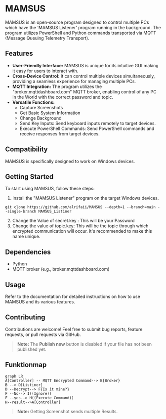 # MAMSUS

MAMSUS is an open-source program designed to control multiple PCs which have the 'MAMSUS Listener' program running in the background. The program utilizes PowerShell and Python commands transported via MQTT (Message Queuing Telemetry Transport).

## Features

- **User-Friendly Interface:** MAMSUS is unique for its intuitive GUI making it easy for users to interact with.
- **Cross-Device Control:** It can control multiple devices simultaneously, providing a seamless experience for managing multiple PCs.
- **MQTT Integration:** The program utilizes the "broker.mqttdashboard.com" MQTT broker, enabling control of any PC in the World with the correct password and topic.
- **Versatile Functions:**
  - Capture Screenshots
  - Get Basic System Information
  - Change Background
  - Send Key Inputs: Send keyboard inputs remotely to target devices.
  - Execute PowerShell Commands: Send PowerShell commands and receive responses from target devices.

## Compatibility

MAMSUS is specifically designed to work on Windows devices.

## Getting Started

To start using MAMSUS, follow these steps:

1. Install the "MAMSUS Listener" program on the target Windows devices.
```
git clone https://github.com/alrifaii/MAMSUS --depth=1 --branch=main --single-branch MAMSUS_Listiner

```
2. Change the Value of secret.key : This will be your Password
3. Change the value of topic.key: This will be the topic through which encrypted communication will occur. It's recommended to make this name unique.
   

## Dependencies

- Python
- MQTT broker (e.g., broker.mqttdashboard.com)

## Usage

Refer to the documentation for detailed instructions on how to use MAMSUS and its various features.

## Contributing

Contributions are welcome! Feel free to submit bug reports, feature requests, or pull requests via GitHub.



> **Note:** The **Publish now** button is disabled if your file has not been published yet.

## Funktionmap

```mermaid
graph LR
A[Controller] -- MQTT Encrypted Command--> B{Broker}
B --> D[Listiner]
D --Decrypt--> F{Is it mine?}
F --No--> I((Ignore))
F --yes--> H((Execute Command))
H--result-->A[Controller]

```

> **Note:** Getting Screenshot sends multiple Results.
